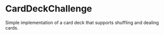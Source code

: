 # CardDeckChallenge
Simple implementation of a card deck that supports shuffling and dealing cards.
